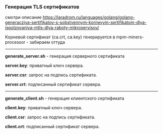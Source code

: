 ### Генерация TLS сертификатов 
смотри описание https://laradrom.ru/languages/golang/golang-generacziya-sertifikatov-s-sobstvennym-kornevym-sertifikatom-dlya-ispolzovaniya-mtls-dlya-raboty-mikroservisov/

Корневой сертификат (ca.crt, ca.key) генерируется в mpm-miners-processor - забираем оттуда

--------

**generate_server.sh** - генерация серверного сертификата

**server.key**: приватный ключ сервера.

**server.csr**: запрос на подпись сертификата.

**server.crt**: подписанный сертификат сервера.

---

**generate_client.sh** - генерация клиентского сертификата

**client.key**: приватный ключ сервера.

**client.csr**: запрос на подпись сертификата.

**client.crt**: подписанный сертификат сервера.
